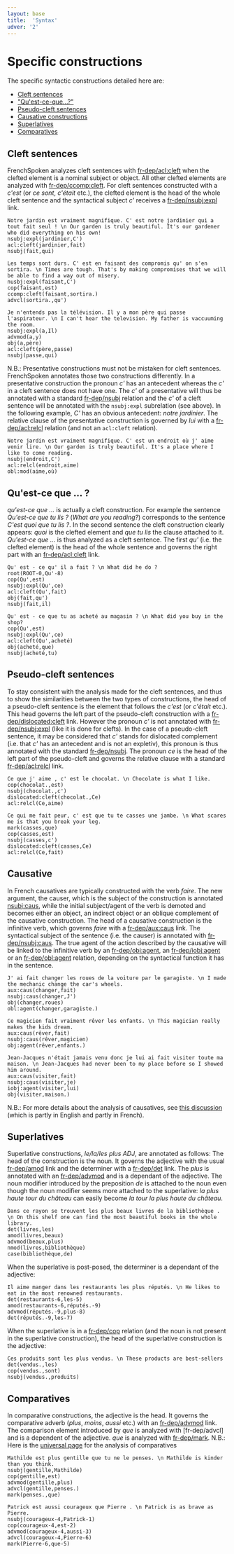 ```yaml
---
layout: base
title:  'Syntax'
udver: '2'
---
```


# Specific constructions

The specific syntactic constructions detailed here are:

* [Cleft sentences](http://universaldependencies.org/fr/overview/specific-syntax.html#cleft-sentences)
* ["Qu'est-ce-que...?"](http://universaldependencies.org/fr/overview/specific-syntax.html#quest-ce-que--)
* [Pseudo-cleft sentences](http://universaldependencies.org/fr/overview/specific-syntax.html#pseudo-cleft-sentences)
* [Causative constructions](http://universaldependencies.org/fr/overview/specific-syntax.html#causative)
* [Superlatives](http://universaldependencies.org/fr/overview/specific-syntax.html#superlatives)
* [Comparatives](http://universaldependencies.org/fr/overview/specific-syntax.html#comparatives)

## Cleft sentences

FrenchSpoken analyzes cleft sentences with [fr-dep/acl:cleft]() when the clefted element is a nominal subject or object. All other clefted elements are analyzed with [fr-dep/ccomp:cleft]().
For cleft sentences constructed with a _c'est_ (or _ce sont_, _c'était_ etc.), the clefted element is the head of the whole cleft sentence and the syntactical subject _c'_ receives a [fr-dep/nsubj:expl]() link.

~~~ sdparse
Notre jardin est vraiment magnifique. C' est notre jardinier qui a tout fait seul ! \n Our garden is truly beautiful. It's our gardener who did everything on his own!
nsubj:expl(jardinier,C')
acl:cleft(jardinier,fait)
nsubj(fait,qui)
~~~

~~~ sdparse
Les temps sont durs. C' est en faisant des compromis qu' on s'en sortira. \n Times are tough. That's by making compromises that we will be able to find a way out of misery.
nusbj:expl(faisant,C')
cop(faisant,est)
ccomp:cleft(faisant,sortira.)
advcl(sortira.,qu')
~~~

~~~ sdparse
Je n'entends pas la télévision. Il y a mon père qui passe l'aspirateur. \n I can't hear the television. My father is vaccuuming the room.
nsubj:expl(a,Il)
advmod(a,y)
obj(a,père)
acl:cleft(père,passe)
nsubj(passe,qui)
~~~

N.B.: Presentative constructions must not be mistaken for cleft sentences. FrenchSpoken annotates those two constructions differently.
In a presentative construction the pronoun _c'_ has an antecedent whereas the _c'_ in a cleft sentence does not have one. The _c'_ of a presentative will thus be annotated with a standard [fr-dep/nsubj]() relation and the _c'_ of a cleft sentence will be annotated with the `nsubj:expl` subrelation (see above).
In the following example, _C'_ has an obvious antecedent: _notre jardinier_. The relative clause of the presentative construction is governed by _lui_ with a [fr-dep/acl:relcl]() relation (and not an `acl:cleft` relation).

~~~ sdparse
Notre jardin est vraiment magnifique. C' est un endroit où j' aime venir lire. \n Our garden is truly beautiful. It's a place where I like to come reading.
nsubj(endroit,C')
acl:relcl(endroit,aime)
obl:mod(aime,où)
~~~

## Qu'est-ce que ... ?

_qu'est-ce que ..._ is actually a cleft construction.
For example the sentence _Qu'est-ce que tu lis ?_ (_What are you reading?_) corresponds to the sentence _C'est quoi que tu lis ?_. In the second sentence the cleft construction clearly appears: _quoi_ is the clefted element and _que tu lis_ the clause attached to it.
_Qu'est-ce que ..._ is thus analyzed as a cleft sentence. The first _qu'_ (i.e. the clefted element) is the head of the whole sentence and governs the right part with an [fr-dep/acl:cleft]() link.

~~~ sdparse
Qu' est - ce qu' il a fait ? \n What did he do ?
root(ROOT-0,Qu'-8)
cop(Qu',est)
nsubj:expl(Qu',ce)
acl:cleft(Qu',fait)
obj(fait,qu')
nsubj(fait,il)
~~~

~~~ sdparse
Qu' est - ce que tu as acheté au magasin ? \n What did you buy in the shop?
cop(Qu',est)
nsubj:expl(Qu',ce)
acl:cleft(Qu',acheté)
obj(acheté,que)
nsubj(acheté,tu)
~~~


## Pseudo-cleft sentences

To stay consistent with the analysis made for the cleft sentences, and thus to show the similarities between the two types of constructions, the head of a pseudo-cleft sentence is the element that follows the _c'est_ (or _c'était_ etc.).
This head governs the left part of the pseudo-cleft construction with a [fr-dep/dislocated:cleft]() link.
However the pronoun _c'_ is not annotated with [fr-dep/nsubj:expl]() (like it is done for clefts). In the case of a pseudo-cleft sentence, it may be considered that _c'_ stands for dislocated complement (i.e. that _c'_ has an antecedent and is not an expletiv), this pronoun is thus annotated with the standard [fr-dep/nsubj]().
The pronoun _ce_ is the head of the left part of the pseudo-cleft and governs the relative clause with a standard [fr-dep/acl:relcl]() link.

~~~ sdparse
Ce que j' aime , c' est le chocolat. \n Chocolate is what I like.
cop(chocolat.,est)
nsubj(chocolat.,c')
dislocated:cleft(chocolat.,Ce)
acl:relcl(Ce,aime)
~~~

~~~ sdparse
Ce qui me fait peur, c' est que tu te casses une jambe. \n What scares me is that you break your leg.
mark(casses,que)
cop(casses,est)
nsubj(casses,c')
dislocated:cleft(casses,Ce)
acl:relcl(Ce,fait)
~~~

## Causative

In French causatives are typically constructed with the verb _faire_.
The new argument, the causer, which is the subject of the construction is annotated [nsubj:caus](), while the initial subject/agent of the verb is demoted and becomes either an object, an indirect object or an oblique complement of the causative construction.
The head of a causative construction is the infinitive verb, which governs _faire_ with a [fr-dep/aux:caus]() link. The syntactical subject of the sentence (i.e. the causer) is annotated with [fr-dep/nsubj:caus](). The true agent of the action described by the causative will be linked to the infinitive verb by an [fr-dep/obj:agent](), an [fr-dep/iobj:agent]() or an [fr-dep/obl:agent]() relation, depending on the syntactical function it has in the sentence.

~~~ sdparse
J' ai fait changer les roues de la voiture par le garagiste. \n I made the mechanic change the car's wheels.
aux:caus(changer,fait)
nsubj:caus(changer,J')
obj(changer,roues)
obl:agent(changer,garagiste.)
~~~

~~~ sdparse
Ce magicien fait vraiment rêver les enfants. \n This magician really makes the kids dream.
aux:caus(rêver,fait)
nsubj:caus(rêver,magicien)
obj:agent(rêver,enfants.)
~~~

~~~ sdparse
Jean-Jacques n'était jamais venu donc je lui ai fait visiter toute ma maison. \n Jean-Jacques had never been to my place before so I showed him around.
aux:caus(visiter,fait)
nsubj:caus(visiter,je)
iobj:agent(visiter,lui)
obj(visiter,maison.)
~~~

N.B.: For more details about the analysis of causatives, see [this discussion](https://gitlab.inria.fr/sequoia/deep-sequoia/issues/153#) (which is partly in English and partly in French).

## Superlatives

Superlative constructions, _le/la/les plus ADJ_, are annotated as follows:
The head of the construction is the noun. It governs the adjective with the usual [fr-dep/amod]() link and the determiner with a [fr-dep/det]() link. The _plus_ is annotated with an [fr-dep/advmod]() and is a dependant of the adjective.
The noun modifier introduced by the preposition _de_ is attached to the noun even though the noun modifier seems more attached to the superlative: _la plus haute tour du château_ can easily become _la tour la plus haute du château_.

~~~ sdparse
Dans ce rayon se trouvent les plus beaux livres de la bibliothèque . \n On this shelf one can find the most beautiful books in the whole library.
det(livres,les)
amod(livres,beaux)
advmod(beaux,plus)
nmod(livres,bibliothèque)
case(bibliothèque,de)
~~~

When the superlative is post-posed, the determiner is a dependant of the adjective:

~~~ sdparse
Il aime manger dans les restaurants les plus réputés. \n He likes to eat in the most renowned restaurants.
det(restaurants-6,les-5)
amod(restaurants-6,réputés.-9)
advmod(réputés.-9,plus-8)
det(réputés.-9,les-7)
~~~

When the superlative is in a [fr-dep/cop]() relation (and the noun is not present in the superlative construction), the head of the superlative construction is the adjective:

~~~ sdparse
Ces produits sont les plus vendus. \n These products are best-sellers
det(vendus.,les)
cop(vendus.,sont)
nsubj(vendus.,produits)
~~~

## Comparatives

In comparative constructions, the adjective is the head. It governs the comparative adverb (_plus_, _moins_, _aussi_ etc.) with an [fr-dep/advmod]() link. The comparison element introduced by _que_ is analyzed with [fr-dep/advcl] and is a dependent of the adjective. _que_ is analyzed with [fr-dep/mark]().
N.B.: Here is the [universal page](http://universaldependencies.org/u/overview/specific-syntax.html#comparatives) for the analysis of comparatives

~~~ sdparse
Mathilde est plus gentille que tu ne le penses. \n Mathilde is kinder than you think.
nsubj(gentille,Mathilde)
cop(gentille,est)
advmod(gentille,plus)
advcl(gentille,penses.)
mark(penses.,que)
~~~

~~~ sdparse
Patrick est aussi courageux que Pierre . \n Patrick is as brave as Pierre.
nsubj(courageux-4,Patrick-1)
cop(courageux-4,est-2)
advmod(courageux-4,aussi-3)
advcl(courageux-4,Pierre-6)
mark(Pierre-6,que-5)
~~~



